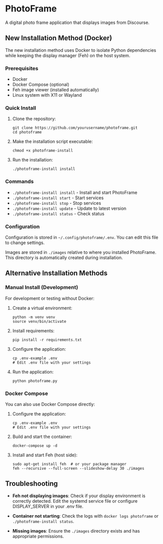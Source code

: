 # PhotoFrame

A digital photo frame application that displays images from Discourse.

## New Installation Method (Docker)

The new installation method uses Docker to isolate Python dependencies while keeping the display manager (Feh) on the host system.

### Prerequisites

- Docker
- Docker Compose (optional)
- Feh image viewer (installed automatically)
- Linux system with X11 or Wayland

### Quick Install

1. Clone the repository:
   ```
   git clone https://github.com/yourusername/photoframe.git
   cd photoframe
   ```

2. Make the installation script executable:
   ```
   chmod +x photoframe-install
   ```

3. Run the installation:
   ```
   ./photoframe-install install
   ```

### Commands

- `./photoframe-install install` - Install and start PhotoFrame
- `./photoframe-install start` - Start services
- `./photoframe-install stop` - Stop services
- `./photoframe-install update` - Update to latest version
- `./photoframe-install status` - Check status

### Configuration

Configuration is stored in `~/.config/photoframe/.env`. You can edit this file to change settings.

Images are stored in `./images` relative to where you installed PhotoFrame. This directory is automatically created during installation.

## Alternative Installation Methods

### Manual Install (Development)

For development or testing without Docker:

1. Create a virtual environment:
   ```
   python -m venv venv
   source venv/bin/activate
   ```

2. Install requirements:
   ```
   pip install -r requirements.txt
   ```

3. Configure the application:
   ```
   cp .env-example .env
   # Edit .env file with your settings
   ```

4. Run the application:
   ```
   python photoframe.py
   ```

### Docker Compose

You can also use Docker Compose directly:

1. Configure the application:
   ```
   cp .env-example .env
   # Edit .env file with your settings
   ```

2. Build and start the container:
   ```
   docker-compose up -d
   ```

3. Install and start Feh (host side):
   ```
   sudo apt-get install feh  # or your package manager
   feh --recursive --full-screen --slideshow-delay 30 ./images
   ```

## Troubleshooting

- **Feh not displaying images**: Check if your display environment is correctly detected. Edit the systemd service file or configure DISPLAY_SERVER in your .env file.

- **Container not starting**: Check the logs with `docker logs photoframe` or `./photoframe-install status`.

- **Missing images**: Ensure the `./images` directory exists and has appropriate permissions.